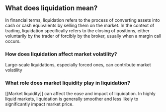 ## What does liquidation mean?

In financial terms, liquidation refers to the process of converting assets into cash or cash equivalents by selling them on the market. In the context of trading, liquidation specifically refers to the closing of positions, either voluntarily by the trader of forcibly by the broker, usually when a margin call occurs. 

### How does liquidation affect market volatility?
Large-scale liquidations, especially forced ones, can contribute market volatility

### What role does market liquidity play in liquidation?
[[Market liquidity]] can affect the ease and impact of liquidation. In highly liquid markets, liquidation is generally smoother and less likely to significantly impact market price. 